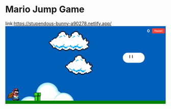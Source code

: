 # Mario Jump Game
link:https://stupendous-bunny-a90278.netlify.app/
<img height="auto" src="https://github.com/JoseHenriquePatrocinio/MarioJump/blob/main/prints/Mario%20Jump%20-%20Game.png"/>
